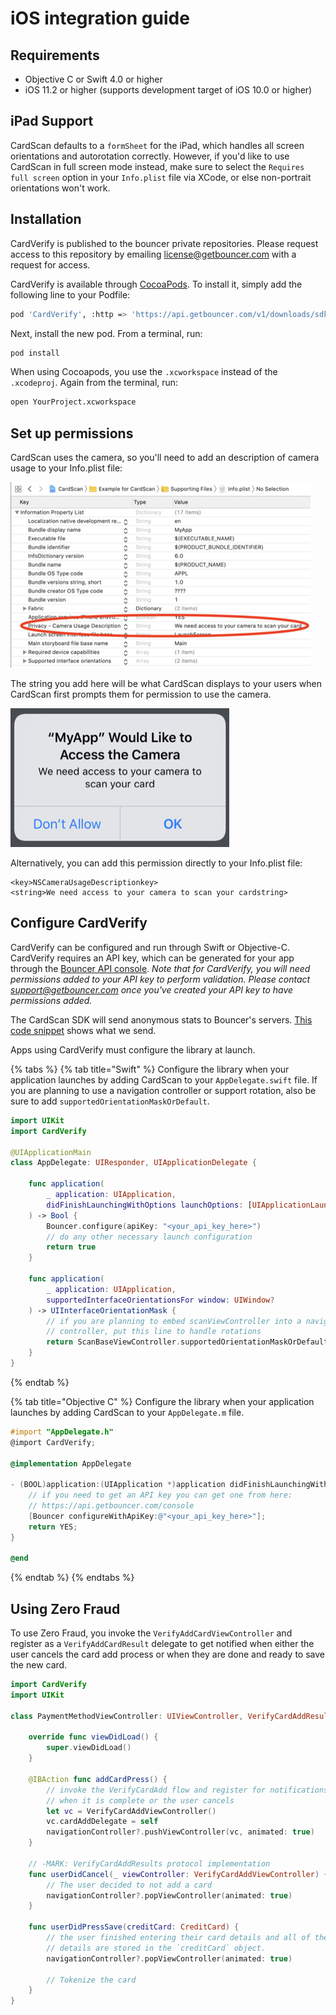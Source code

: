 # iOS integration guide

## Requirements

* Objective C or Swift 4.0 or higher
* iOS 11.2 or higher \(supports development target of iOS 10.0 or higher\)

## iPad Support

CardScan defaults to a `formSheet` for the iPad, which handles all screen orientations and autorotation correctly. However, if you'd like to use CardScan in full screen mode instead, make sure to select the `Requires full screen` option in your `Info.plist` file via XCode, or else non-portrait orientations won't work.

## Installation

CardVerify is published to the bouncer private repositories. Please request access to this repository by emailing [license@getbouncer.com](mailto:license@getbouncer.com) with a request for access.

CardVerify is available through [CocoaPods](https://cocoapods.org/). To install it, simply add the following line to your Podfile:

```bash
pod 'CardVerify', :http => 'https://api.getbouncer.com/v1/downloads/sdk/card_verify/<your_api_key_here>/cardverify-ios-1.0.5038.tgz'
```

Next, install the new pod. From a terminal, run:

```bash
pod install
```

When using Cocoapods, you use the `.xcworkspace` instead of the `.xcodeproj`. Again from the terminal, run:

```bash
open YourProject.xcworkspace
```

## Set up permissions

CardScan uses the camera, so you'll need to add an description of camera usage to your Info.plist file:

![XCode iOS camera permission](../.gitbook/assets/ios_configure_camera_permission.png)

The string you add here will be what CardScan displays to your users when CardScan first prompts them for permission to use the camera.

![iOS camera prompt](../.gitbook/assets/ios_camera_prompt.png)

Alternatively, you can add this permission directly to your Info.plist file:

```markup
<key>NSCameraUsageDescriptionkey>
<string>We need access to your camera to scan your cardstring>
```

## Configure CardVerify

CardVerify can be configured and run through Swift or Objective-C. CardVerify requires an API key, which can be generated for your app through the [Bouncer API console](https://api.getbouncer.com/console). _Note that for CardVerify, you will need permissions added to your API key to perform validation. Please contact_ [_support@getbouncer.com_](mailto:support@getbouncer.com) _once you've created your API key to have permissions added._

The CardScan SDK will send anonymous stats to Bouncer's servers. [This code snippet](https://github.com/getbouncer/cardscan-ios/blob/da77e36c49f1de4b678e7ecaab56cc1466602716/CardScan/Classes/ScanStats.swift#L50) shows what we send.

Apps using CardVerify must configure the library at launch.

{% tabs %}
{% tab title="Swift" %}
Configure the library when your application launches by adding CardScan to your `AppDelegate.swift` file. If you are planning to use a navigation controller or support rotation, also be sure to add `supportedOrientationMaskOrDefault`.

```swift
import UIKit
import CardVerify

@UIApplicationMain
class AppDelegate: UIResponder, UIApplicationDelegate {

    func application(
        _ application: UIApplication,
        didFinishLaunchingWithOptions launchOptions: [UIApplicationLaunchOptionsKey: Any]?
    ) -> Bool {
        Bouncer.configure(apiKey: "<your_api_key_here>")
        // do any other necessary launch configuration
        return true
    }

    func application(
        _ application: UIApplication,
        supportedInterfaceOrientationsFor window: UIWindow?
    ) -> UIInterfaceOrientationMask {
        // if you are planning to embed scanViewController into a navigation
        // controller, put this line to handle rotations
        return ScanBaseViewController.supportedOrientationMaskOrDefault()
    }
}
```
{% endtab %}

{% tab title="Objective C" %}
Configure the library when your application launches by adding CardScan to your `AppDelegate.m` file.

```objectivec
#import "AppDelegate.h"
@import CardVerify;

@implementation AppDelegate

- (BOOL)application:(UIApplication *)application didFinishLaunchingWithOptions:(NSDictionary *)launchOptions {
    // if you need to get an API key you can get one from here:
    // https://api.getbouncer.com/console
    [Bouncer configureWithApiKey:@"<your_api_key_here>"];
    return YES;
}

@end
```
{% endtab %}
{% endtabs %}

## Using Zero Fraud

To use Zero Fraud, you invoke the `VerifyAddCardViewController` and register as a `VerifyAddCardResult` delegate to get notified when either the user cancels the card add process or when they are done and ready to save the new card.

```swift
import CardVerify
import UIKit

class PaymentMethodViewController: UIViewController, VerifyCardAddResult {
    
    override func viewDidLoad() {
        super.viewDidLoad()
    }
    
    @IBAction func addCardPress() {
        // invoke the VerifyCardAdd flow and register for notifications
        // when it is complete or the user cancels
        let vc = VerifyCardAddViewController()
        vc.cardAddDelegate = self
        navigationController?.pushViewController(vc, animated: true)
    }
    
    // -MARK: VerifyCardAddResults protocol implementation
    func userDidCancel(_ viewController: VerifyCardAddViewController) {
        // The user decided to not add a card
        navigationController?.popViewController(animated: true)
    }
    
    func userDidPressSave(creditCard: CreditCard) {
        // the user finished entering their card details and all of the
        // details are stored in the `creditCard` object.
        navigationController?.popViewController(animated: true)
        
        // Tokenize the card
    }
}
```

